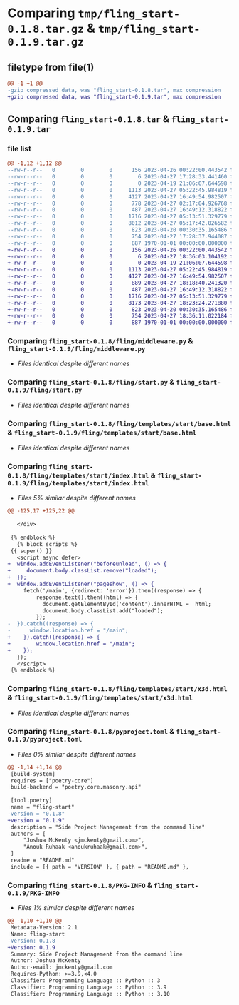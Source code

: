 # Comparing `tmp/fling_start-0.1.8.tar.gz` & `tmp/fling_start-0.1.9.tar.gz`

## filetype from file(1)

```diff
@@ -1 +1 @@
-gzip compressed data, was "fling_start-0.1.8.tar", max compression
+gzip compressed data, was "fling_start-0.1.9.tar", max compression
```

## Comparing `fling_start-0.1.8.tar` & `fling_start-0.1.9.tar`

### file list

```diff
@@ -1,12 +1,12 @@
--rw-r--r--   0        0        0      156 2023-04-26 00:22:00.443542 fling_start-0.1.8/README.md
--rw-r--r--   0        0        0        6 2023-04-27 17:28:33.441460 fling_start-0.1.8/VERSION
--rw-r--r--   0        0        0        0 2023-04-19 21:06:07.644598 fling_start-0.1.8/fling/__init__.py
--rw-r--r--   0        0        0     1113 2023-04-27 05:22:45.984819 fling_start-0.1.8/fling/middleware.py
--rw-r--r--   0        0        0     4127 2023-04-27 16:49:54.982507 fling_start-0.1.8/fling/start.py
--rw-r--r--   0        0        0      778 2023-04-27 02:17:04.926768 fling_start-0.1.8/fling/static/start/styles.css
--rw-r--r--   0        0        0      487 2023-04-27 16:49:12.318822 fling_start-0.1.8/fling/templates/admin/index.html
--rw-r--r--   0        0        0     1716 2023-04-27 05:13:51.329779 fling_start-0.1.8/fling/templates/start/base.html
--rw-r--r--   0        0        0     8012 2023-04-27 05:17:42.026582 fling_start-0.1.8/fling/templates/start/index.html
--rw-r--r--   0        0        0      823 2023-04-20 00:30:35.165486 fling_start-0.1.8/fling/templates/start/x3d.html
--rw-r--r--   0        0        0      754 2023-04-27 17:28:37.944087 fling_start-0.1.8/pyproject.toml
--rw-r--r--   0        0        0      887 1970-01-01 00:00:00.000000 fling_start-0.1.8/PKG-INFO
+-rw-r--r--   0        0        0      156 2023-04-26 00:22:00.443542 fling_start-0.1.9/README.md
+-rw-r--r--   0        0        0        6 2023-04-27 18:36:03.104192 fling_start-0.1.9/VERSION
+-rw-r--r--   0        0        0        0 2023-04-19 21:06:07.644598 fling_start-0.1.9/fling/__init__.py
+-rw-r--r--   0        0        0     1113 2023-04-27 05:22:45.984819 fling_start-0.1.9/fling/middleware.py
+-rw-r--r--   0        0        0     4127 2023-04-27 16:49:54.982507 fling_start-0.1.9/fling/start.py
+-rw-r--r--   0        0        0      889 2023-04-27 18:18:40.241320 fling_start-0.1.9/fling/static/start/styles.css
+-rw-r--r--   0        0        0      487 2023-04-27 16:49:12.318822 fling_start-0.1.9/fling/templates/admin/index.html
+-rw-r--r--   0        0        0     1716 2023-04-27 05:13:51.329779 fling_start-0.1.9/fling/templates/start/base.html
+-rw-r--r--   0        0        0     8173 2023-04-27 18:23:24.271880 fling_start-0.1.9/fling/templates/start/index.html
+-rw-r--r--   0        0        0      823 2023-04-20 00:30:35.165486 fling_start-0.1.9/fling/templates/start/x3d.html
+-rw-r--r--   0        0        0      754 2023-04-27 18:36:11.022184 fling_start-0.1.9/pyproject.toml
+-rw-r--r--   0        0        0      887 1970-01-01 00:00:00.000000 fling_start-0.1.9/PKG-INFO
```

### Comparing `fling_start-0.1.8/fling/middleware.py` & `fling_start-0.1.9/fling/middleware.py`

 * *Files identical despite different names*

### Comparing `fling_start-0.1.8/fling/start.py` & `fling_start-0.1.9/fling/start.py`

 * *Files identical despite different names*

### Comparing `fling_start-0.1.8/fling/templates/start/base.html` & `fling_start-0.1.9/fling/templates/start/base.html`

 * *Files identical despite different names*

### Comparing `fling_start-0.1.8/fling/templates/start/index.html` & `fling_start-0.1.9/fling/templates/start/index.html`

 * *Files 5% similar despite different names*

```diff
@@ -125,17 +125,22 @@
 
   </div>
   
 {% endblock %}
   {% block scripts %}
 {{ super() }}
   <script async defer>
+  window.addEventListener("beforeunload", () => {
+     document.body.classList.remove("loaded");
+  });
+  window.addEventListener("pageshow", () => {
     fetch('/main', {redirect: 'error'}).then((response) => {
         response.text().then((html) => {
           document.getElementById('content').innerHTML =  html;
           document.body.classList.add("loaded");
         });
-  }).catch((response) => {
-      window.location.href = "/main";
+    }).catch((response) => {
+        window.location.href = "/main";
+    });
   });
   </script>
 {% endblock %}
```

### Comparing `fling_start-0.1.8/fling/templates/start/x3d.html` & `fling_start-0.1.9/fling/templates/start/x3d.html`

 * *Files identical despite different names*

### Comparing `fling_start-0.1.8/pyproject.toml` & `fling_start-0.1.9/pyproject.toml`

 * *Files 0% similar despite different names*

```diff
@@ -1,14 +1,14 @@
 [build-system]
 requires = ["poetry-core"]
 build-backend = "poetry.core.masonry.api"
 
 [tool.poetry]
 name = "fling-start"
-version = "0.1.8"
+version = "0.1.9"
 description = "Side Project Management from the command line"
 authors = [
     "Joshua McKenty <jmckenty@gmail.com>",
     "Anouk Ruhaak <anoukruhaak@gmail.com>",
 ]
 readme = "README.md"
 include = [{ path = "VERSION" }, { path = "README.md" },
```

### Comparing `fling_start-0.1.8/PKG-INFO` & `fling_start-0.1.9/PKG-INFO`

 * *Files 1% similar despite different names*

```diff
@@ -1,10 +1,10 @@
 Metadata-Version: 2.1
 Name: fling-start
-Version: 0.1.8
+Version: 0.1.9
 Summary: Side Project Management from the command line
 Author: Joshua McKenty
 Author-email: jmckenty@gmail.com
 Requires-Python: >=3.9,<4.0
 Classifier: Programming Language :: Python :: 3
 Classifier: Programming Language :: Python :: 3.9
 Classifier: Programming Language :: Python :: 3.10
```

